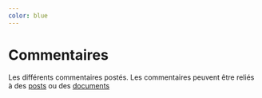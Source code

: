 ```yaml
---
color: blue
---
```

# Commentaires

Les différents commentaires postés.
Les commentaires peuvent être reliés à des [posts](../posts) ou des [documents](../documents)
